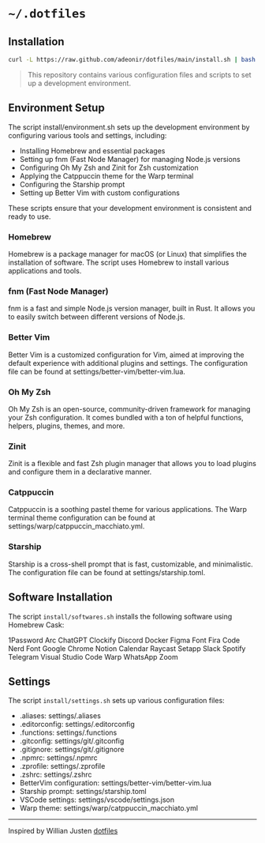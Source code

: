# `~/.dotfiles`

## Installation

```bash
curl -L https://raw.github.com/adeonir/dotfiles/main/install.sh | bash
```

> This repository contains various configuration files and scripts to set up a development environment.

## Environment Setup

The script install/environment.sh sets up the development environment by configuring various tools and settings, including:

- Installing Homebrew and essential packages
- Setting up fnm (Fast Node Manager) for managing Node.js versions
- Configuring Oh My Zsh and Zinit for Zsh customization
- Applying the Catppuccin theme for the Warp terminal
- Configuring the Starship prompt
- Setting up Better Vim with custom configurations

These scripts ensure that your development environment is consistent and ready to use.

### Homebrew

Homebrew is a package manager for macOS (or Linux) that simplifies the installation of software. The script uses Homebrew to install various applications and tools.

### fnm (Fast Node Manager)

fnm is a fast and simple Node.js version manager, built in Rust. It allows you to easily switch between different versions of Node.js.

### Better Vim

Better Vim is a customized configuration for Vim, aimed at improving the default experience with additional plugins and settings. The configuration file can be found at settings/better-vim/better-vim.lua.

### Oh My Zsh

Oh My Zsh is an open-source, community-driven framework for managing your Zsh configuration. It comes bundled with a ton of helpful functions, helpers, plugins, themes, and more.

### Zinit

Zinit is a flexible and fast Zsh plugin manager that allows you to load plugins and configure them in a declarative manner.

### Catppuccin

Catppuccin is a soothing pastel theme for various applications. The Warp terminal theme configuration can be found at settings/warp/catppuccin_macchiato.yml.

### Starship

Starship is a cross-shell prompt that is fast, customizable, and minimalistic. The configuration file can be found at settings/starship.toml.

## Software Installation

The script `install/softwares.sh` installs the following software using Homebrew Cask:

1Password
Arc
ChatGPT
Clockify
Discord
Docker
Figma
Font Fira Code Nerd Font
Google Chrome
Notion Calendar
Raycast
Setapp
Slack
Spotify
Telegram
Visual Studio Code
Warp
WhatsApp
Zoom

## Settings

The script `install/settings.sh` sets up various configuration files:

- .aliases: settings/.aliases
- .editorconfig: settings/.editorconfig
- .functions: settings/.functions
- .gitconfig: settings/git/.gitconfig
- .gitignore: settings/git/.gitignore
- .npmrc: settings/.npmrc
- .zprofile: settings/.zprofile
- .zshrc: settings/.zshrc
- BetterVim configuration: settings/better-vim/better-vim.lua
- Starship prompt: settings/starship.toml
- VSCode settings: settings/vscode/settings.json
- Warp theme: settings/warp/catppuccin_macchiato.yml

---

Inspired by Willian Justen [dotfiles](https://github.com/willianjusten/dotfiles)

